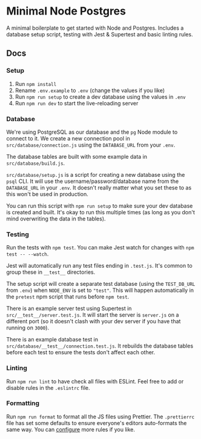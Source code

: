 # Minimal Node Postgres

A minimal boilerplate to get started with Node and Postgres. Includes a database setup script, testing with Jest & Supertest and basic linting rules.

## Docs

### Setup

1. Run `npm install`
1. Rename `.env.example` to `.env` (change the values if you like)
1. Run `npm run setup` to create a dev database using the values in `.env`
1. Run `npm run dev` to start the live-reloading server

### Database

We're using PostgreSQL as our database and the `pg` Node module to connect to it. We create a new connection pool in `src/database/connection.js` using the `DATABASE_URL` from your `.env`.

The database tables are built with some example data in `src/database/build.js`.

`src/database/setup.js` is a script for creating a new database using the `psql` CLI. It will use the username/password/database name from the `DATABASE_URL` in your `.env`. It doesn't really matter what you set these to as this won't be used in production.

You can run this script with `npm run setup` to make sure your dev database is created and built. It's okay to run this multiple times (as long as you don't mind overwriting the data in the tables).

### Testing

Run the tests with `npm test`. You can make Jest watch for changes with `npm test -- --watch`.

Jest will automatically run any test files ending in `.test.js`. It's common to group these in `__test__` directories.

The setup script will create a separate test database (using the `TEST_DB_URL` from `.env`) when `NODE_ENV` is set to `"test"`. This will happen automatically in the `pretest` npm script that runs before `npm test`.

There is an example server test using Supertest in `src/__test__/server.test.js`. It will start the server is `server.js` on a different port (so it doesn't clash with your dev server if you have that running on `3000`).

There is an example database test in `src/database/__test__/connection.test.js`. It rebuilds the database tables before each test to ensure the tests don't affect each other.

### Linting

Run `npm run lint` to have check all files with ESLint. Feel free to add or disable rules in the `.eslintrc` file.

### Formatting

Run `npm run format` to format all the JS files using Prettier. The `.prettierrc` file has set some defaults to ensure everyone's editors auto-formats the same way. You can [configure](https://prettier.io/docs/en/options.html) more rules if you like.
